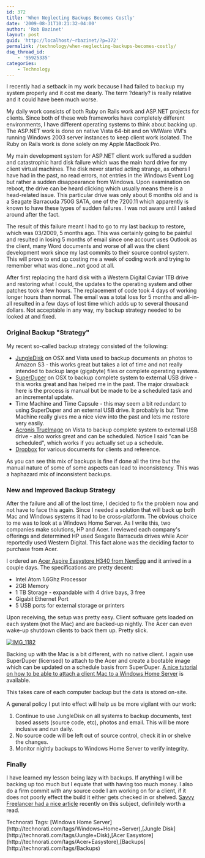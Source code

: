 ```yaml
---
id: 372
title: 'When Neglecting Backups Becomes Costly'
date: '2009-08-31T10:21:32-04:00'
author: 'Rob Bazinet'
layout: post
guid: 'http://localhost/~rbazinet/?p=372'
permalink: /technology/when-neglecting-backups-becomes-costly/
dsq_thread_id:
    - '95925335'
categories:
    - Technology
---
```


I recently had a setback in my work because I had failed to backup my system properly and it cost me dearly. The term ?dearly? is really relative and it could have been much worse.

My daily work consists of both Ruby on Rails work and ASP.NET projects for clients. Since both of these web frameworks have completely different environments, I have different operating systems to think about backing up. The ASP.NET work is done on native Vista 64-bit and on VMWare VM's running Windows 2003 server instances to keep client work isolated. The Ruby on Rails work is done solely on my Apple MacBook Pro.

My main development system for ASP.NET client work suffered a sudden and catastrophic hard disk failure which was the main hard drive for my client virtual machines. The disk never started acting strange, as others I have had in the past, no read errors, not entries in the Windows Event Log but rather a sudden disappearance from Windows. Upon examination on reboot, the drive can be heard clicking which usually means there is a head-related issue. This particular drive was only about 6 months old and is a Seagate Barracuda 750G SATA, one of the 7200.11 which apparently is known to have these types of sudden failures. I was not aware until I asked around after the fact.

The result of this failure meant I had to go to my last backup to restore, which was 03/2009, 5 months ago. This was certainly going to be painful and resulted in losing 5 months of email since one account uses Outlook as the client, many Word documents and worse of all was the client development work since my last commits to their source control system. This will prove to end up costing me a week of coding work and trying to remember what was done...not good at all.

After first replacing the hard disk with a Western Digital Caviar 1TB drive and restoring what I could, the updates to the operating system and other patches took a few hours. The replacement of code took 4 days of working longer hours than normal. The email was a total loss for 5 months and all-in-all resulted in a few days of lost time which adds up to several thousand dollars. Not acceptable in any way, my backup strategy needed to be looked at and fixed.

### Original Backup "Strategy"

My recent so-called backup strategy consisted of the following:

- [JungleDisk](http://jungledisk.com/) on OSX and Vista used to backup documents an photos to Amazon S3 - this works great but takes a lot of time and not really intended to backup large (gigabyte) files or complete operating systems.
- [SuperDuper](http://www.shirt-pocket.com/SuperDuper/SuperDuperDescription.html) on OSX to backup complete system to external USB drive - this works great and has helped me in the past. The major drawback here is the process is manual but be made to be a scheduled task and an incremental update.
- Time Machine and Time Capsule - this may seem a bit redundant to using SuperDuper and an external USB drive. It probably is but Time Machine really gives me a nice view into the past and lets me restore very easily.
- [Acronis TrueImage](http://www.acronis.com/homecomputing/products/trueimage/) on Vista to backup complete system to external USB drive - also works great and can be scheduled. Notice I said "can be scheduled", which works if you actually set up a schedule.
- [Dropbox](http://www.getdropbox.com/) for various documents for clients and reference.
 
As you can see this mix of backups is fine if done all the time but the manual nature of some of some aspects can lead to inconsistency. This was a haphazard mix of inconsistent backups.

### New and Improved Backup Strategy

After the failure and all of the lost time, I decided to fix the problem now and not have to face this again. Since I needed a solution that will back up both Mac and Windows systems it had to be cross-platform. The obvious choice to me was to look at a Windows Home Server. As I write this, two companies make solutions, HP and Acer. I reviewed each company's offerings and determined HP used Seagate Barracuda drives while Acer reportedly used Western Digital. This fact alone was the deciding factor to purchase from Acer.

I ordered an [Acer Aspire Easystore H340 from NewEgg](http://www.newegg.com/Product/Product.aspx?Item=N82E16859321013) and it arrived in a couple days. The specifications are pretty decent:

- Intel Atom 1.6Ghz Processor
- 2GB Memory
- 1 TB Storage - expandable with 4 drive bays, 3 free
- Gigabit Ethernet Port
- 5 USB ports for external storage or printers
 
Upon receiving, the setup was pretty easy. Client software gets loaded on each system (not the Mac) and are backed-up nightly. The Acer can even wake-up shutdown clients to back them up. Pretty slick.

[![IMG_1182](https://accidentaltechnologist.com/files/media/image/WindowsLiveWriter/DontForgettoBackupDaily_978B/IMG_1182_thumb.jpg "IMG_1182")](https://accidentaltechnologist.com/files/media/image/WindowsLiveWriter/DontForgettoBackupDaily_978B/IMG_1182.jpg)

Backing up with the Mac is a bit different, with no native client. I again use SuperDuper (licensed) to attach to the Acer and create a bootable image which can be updated on a schedule basis from SuperDuper. [A nice tutorial on how to be able to attach a client Mac to a Windows Home Server](http://www.mediasmartserver.net/forums/viewtopic.php?f=19&t=3576) is available.

This takes care of each computer backup but the data is stored on-site.

A general policy I put into effect will help us be more vigilant with our work:

1. Continue to use JungleDisk on all systems to backup documents, text based assets (source code, etc), photos and email. This will be more inclusive and run daily.
2. No source code will be left out of source control, check it in or shelve the changes.
3. Monitor nightly backups to Windows Home Server to verify integrity.
 
### Finally

I have learned my lesson being lazy with backups. If anything I will be backing up too much but I equate that with having too much money. I also do a firm commit with any source code I am working on for a client, if it does not poorly effect the build it either gets checked in or shelved. [Savvy Freelancer had a nice article](http://www.thesavvyfreelancer.com/management/data-storage-options-for-freelancers) recently on this subject, definitely worth a read.

<div class="wlWriterEditableSmartContent" id="scid:0767317B-992E-4b12-91E0-4F059A8CECA8:bef3dea8-6f3e-4429-a66f-03769854adc6" style="padding-bottom: 0px; margin: 0px; padding-left: 0px; padding-right: 0px; display: inline; float: none; padding-top: 0px">Technorati Tags: [Windows Home Server](http://technorati.com/tags/Windows+Home+Server),[Jungle Disk](http://technorati.com/tags/Jungle+Disk),[Acer Easystore](http://technorati.com/tags/Acer+Easystore),[Backups](http://technorati.com/tags/Backups)</div>